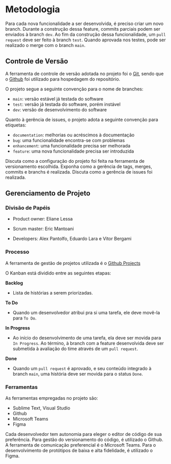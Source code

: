 
# Metodologia


Para cada nova funcionalidade a ser desenvolvida, é preciso criar um novo branch. Durante a construção dessa feature, commits parciais podem ser enviados à branch `dev`. Ao fim da construção dessa funcionalidade, um `pull request` deve ser feito à branch `test`. Quando aprovada nos testes, pode ser realizado o merge com o branch `main`. 

## Controle de Versão

A ferramenta de controle de versão adotada no projeto foi o
[Git](https://git-scm.com/), sendo que o [Github](https://github.com)
foi utilizado para hospedagem do repositório.

O projeto segue a seguinte convenção para o nome de branches:

- `main`: versão estável já testada do software
- `test`: versão já testada do software, porém instável
- `dev`: versão de desenvolvimento do software

Quanto à gerência de issues, o projeto adota a seguinte convenção para
etiquetas:

- `documentation`: melhorias ou acréscimos à documentação
- `bug`: uma funcionalidade encontra-se com problemas
- `enhancement`: uma funcionalidade precisa ser melhorada
- `feature`: uma nova funcionalidade precisa ser introduzida

Discuta como a configuração do projeto foi feita na ferramenta de versionamento escolhida. Exponha como a gerência de tags, merges, commits e branchs é realizada. Discuta como a gerência de issues foi realizada.

## Gerenciamento de Projeto

### Divisão de Papéis

- Product owner:
Eliane Lessa


- Scrum master:
Eric Mantoani


- Developers:
Alex Pantolfo, Eduardo Lara e Vitor Bergami


### Processo

A ferramenta de gestão de projetos utilizada é o [Github Projects](https://github.com/ICEI-PUC-Minas-PMV-SI/pmv-si-2021-1-e1-proj-web-t1-wikipedia-indigenas/projects/1)

O Kanban está dividido entre as seguintes etapas:

**Backlog**
- Lista de histórias a serem priorizadas.
  
**To Do**
- Quando um desenvolvedor atribui pra si uma tarefa, ele deve movê-la para `To Do`.

**In Progress**
- Ao início do desenvolvimento de uma tarefa, ela deve ser movida para `In Progress`.
  Ao término, à branch com a feature desenvolvida deve ser submetida à avaliação do time através de um `pull request`.

**Done**
- Quando um `pull request` é aprovado, e seu conteúdo integrado à branch `main`, uma história deve ser movida para o status `Done`.  
  


### Ferramentas

As ferramentas empregadas no projeto são:

- Sublime Text, Visual Studio
- Github
- Microsoft Teams
- Figma

Cada desenvolvedor tem autonomia para eleger o editor de código de sua preferência. 
Para gestão do versionamento do código, é utilizado o Github. 
A ferramenta de comunicação preferencial é o Microsoft Teams.
Para o desenvolvimento de protótipos de baixa e alta fidelidade, é utilizado o Figma.


